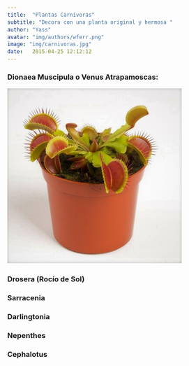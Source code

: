 ```yaml
---
title:  "Plantas Carnívoras"
subtitle: "Decora con una planta original y hermosa "
author: "Yass"
avatar: "img/authors/wferr.png"
image: "img/carnivoras.jpg"
date:   2015-04-25 12:12:12
---
```


### Dionaea Muscipula o Venus Atrapamoscas:
![Caption for the picture.](img\carnivoras/dionaea.jpg)

### Drosera (Rocío de Sol)
### Sarracenia 
### Darlingtonia
### Nepenthes
### Cephalotus


